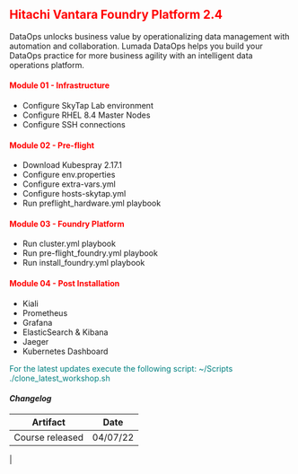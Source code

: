 ## <font color='red'>Hitachi Vantara Foundry Platform 2.4</font>  

DataOps unlocks business value by operationalizing data management with automation and collaboration. Lumada DataOps helps you build your DataOps practice for more business agility with an intelligent data operations platform.


#### <font color='red'>Module 01 - Infrastructure</font>
* Configure SkyTap Lab environment
* Configure RHEL 8.4 Master Nodes
* Configure SSH connections

#### <font color='red'>Module 02 - Pre-flight</font>
* Download Kubespray 2.17.1
* Configure env.properties
* Configure extra-vars.yml
* Configure hosts-skytap.yml
* Run preflight_hardware.yml playbook

#### <font color='red'>Module 03 - Foundry Platform</font>
* Run cluster.yml playbook
* Run pre-flight_foundry.yml playbook
* Run install_foundry.yml playbook

#### <font color='red'>Module 04 - Post Installation</font>
* Kiali
* Prometheus
* Grafana
* ElasticSearch & Kibana 
* Jaeger
* Kubernetes Dashboard


<font color='teal'>For the latest updates execute the following script: ~/Scripts ./clone_latest_workshop.sh </font>

#### <em> Changelog </em>

| Artifact                   | Date     |  
| ---------------------------| ---------| 
| Course released            | 04/07/22 | 
|